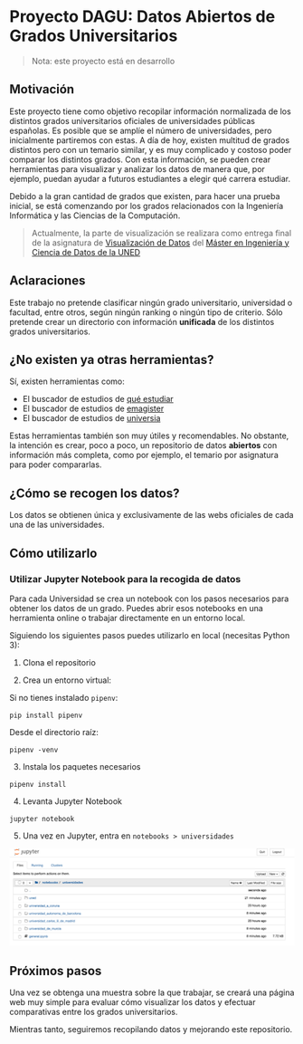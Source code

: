 # Proyecto DAGU: Datos Abiertos de Grados Universitarios

> Nota: este proyecto está en desarrollo

## Motivación

Este proyecto tiene como objetivo recopilar información normalizada de los distintos grados universitarios oficiales de universidades públicas españolas. Es posible que se amplíe el número de universidades, pero inicialmente partiremos con estas. A día de hoy, existen multitud de grados distintos pero con un temario similar, y es muy complicado y costoso poder comparar los distintos grados. Con esta información, se pueden crear herramientas para visualizar y analizar los datos de manera que, por ejemplo, puedan ayudar a futuros estudiantes a elegir qué carrera estudiar.

Debido a la gran cantidad de grados que existen, para hacer una prueba inicial, se está comenzando por los grados relacionados con la Ingeniería Informática y las Ciencias de la Computación.

> Actualmente, la parte de visualización se realizara como entrega final de la asignatura de [Visualización de Datos](http://portal.uned.es/portal/page?_pageid=93,69878406&_dad=portal&_schema=PORTAL&idAsignatura=31110060&idTitulacion=311001) del [Máster en Ingeniería y Ciencia de Datos de la UNED](http://portal.uned.es/portal/page?_pageid=93,69878428&_dad=portal&_schema=PORTAL)

## Aclaraciones

Este trabajo no pretende clasificar ningún grado universitario, universidad o facultad, entre otros, según ningún ranking o ningún tipo de criterio. Sólo pretende crear un directorio con información **unificada** de los distintos grados universitarios.

## ¿No existen ya otras herramientas?

Sí, existen herramientas como:

- El buscador de estudios de [qué estudiar](https://www.queestudiar.org/buscador-de-estudios/)
- El buscador de estudios de [emagister](https://www.emagister.com/universidades/)
- El buscador de estudios de [universia](https://www.universia.es/estudios)

Estas herramientas también son muy útiles y recomendables. No obstante, la intención es crear, poco a poco, un repositorio de datos **abiertos** con información más completa, como por ejemplo, el temario por asignatura para poder compararlas.

## ¿Cómo se recogen los datos?

Los datos se obtienen única y exclusivamente de las webs oficiales de cada una de las universidades.

## Cómo utilizarlo

### Utilizar Jupyter Notebook para la recogida de datos

Para cada Universidad se crea un notebook con los pasos necesarios para obtener los datos de un grado. Puedes abrir esos notebooks en una herramienta online o trabajar directamente en un entorno local.

Siguiendo los siguientes pasos puedes utilizarlo en local (necesitas Python 3):

1. Clona el repositorio

2. Crea un entorno virtual:

Si no tienes instalado `pipenv`:

```
pip install pipenv
```

Desde el directorio raíz:

```
pipenv -venv
```

3. Instala los paquetes necesarios

```
pipenv install
```

4. Levanta Jupyter Notebook

```
jupyter notebook
```

5. Una vez en Jupyter, entra en `notebooks > universidades`

!['Captura de pantalla de Jupyter'](images/jupyter-screenshot.png)


## Próximos pasos

Una vez se obtenga una muestra sobre la que trabajar, se creará una página web muy simple para evaluar cómo visualizar los datos y efectuar comparativas entre los grados universitarios.

Mientras tanto, seguiremos recopilando datos y mejorando este repositorio.
